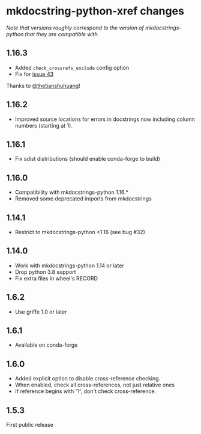 # mkdocstring-python-xref changes

*Note that versions roughly correspond to the version of mkdocstrings-python that they 
are compatible with.*

## 1.16.3

* Added `check_crossrefs_exclude` config option 
* Fix for [issue 43](https://github.com/analog-garage/mkdocstrings-python-xref/issues/43)

Thanks to [@thetianshuhuang](https://github.com/thetianshuhuang)!

## 1.16.2

* Improved source locations for errors in docstrings now including column numbers
  (starting at 1).

## 1.16.1

* Fix sdist distributions (should enable conda-forge to build)

## 1.16.0

* Compatibility with mkdocstrings-python 1.16.*
* Removed some deprecated imports from mkdocstrings

## 1.14.1

* Restrict to mkdocstrings-python <1.16 (see bug #32)

## 1.14.0

* Work with mkdocstrings-python 1.14 or later
* Drop python 3.8 support
* Fix extra files in wheel's RECORD

## 1.6.2

* Use griffe 1.0 or later

## 1.6.1

* Available on conda-forge

## 1.6.0

* Added explicit option to disable cross-reference checking.
* When enabled, check all cross-references, not just relative ones
* If reference begins with '?', don't check cross-reference.

## 1.5.3

First public release

